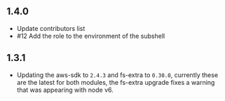 1.4.0
------------------
- Update contributors list
- #12 Add the role to the environment of the subshell

1.3.1
------------------
- Updating the aws-sdk to `2.4.3` and fs-extra to `0.30.0`, currently these are the latest for both modules, the fs-extra upgrade fixes a warning that was appearing with node v6.
